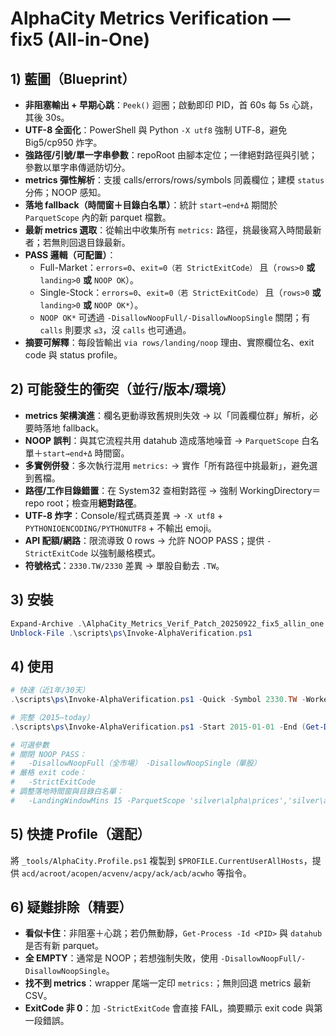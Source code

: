 # AlphaCity Metrics Verification — fix5 (All-in-One)

## 1) 藍圖（Blueprint）
- **非阻塞輸出 + 早期心跳**：`Peek()` 迴圈；啟動即印 PID，首 60s 每 5s 心跳，其後 30s。
- **UTF-8 全面化**：PowerShell 與 Python `-X utf8` 強制 UTF‑8，避免 Big5/cp950 炸字。
- **強路徑/引號/單一字串參數**：repoRoot 由腳本定位；一律絕對路徑與引號；參數以單字串傳遞防切分。
- **metrics 彈性解析**：支援 calls/errors/rows/symbols 同義欄位；建模 `status` 分佈；NOOP 感知。
- **落地 fallback（時間窗＋目錄白名單）**：統計 `start→end+Δ` 期間於 `ParquetScope` 內的新 parquet 檔數。
- **最新 metrics 選取**：從輸出中收集所有 `metrics:` 路徑，挑最後寫入時間最新者；若無則回退目錄最新。
- **PASS 邏輯（可配置）**：
  - Full-Market：`errors=0`、`exit=0（若 StrictExitCode）` 且（`rows>0` **或** `landing>0` **或** `NOOP OK`）。
  - Single-Stock：`errors=0`、`exit=0（若 StrictExitCode）` 且（`rows>0` **或** `landing>0` **或** `NOOP OK*`）。
  - `NOOP OK*` 可透過 `-DisallowNoopFull/-DisallowNoopSingle` 關閉；有 `calls` 則要求 `≤3`，沒 `calls` 也可通過。
- **摘要可解釋**：每段皆輸出 `via rows/landing/noop` 理由、實際欄位名、exit code 與 status profile。

## 2) 可能發生的衝突（並行/版本/環境）
- **metrics 架構演進**：欄名更動導致舊規則失效 → 以「同義欄位群」解析，必要時落地 fallback。
- **NOOP 誤判**：與其它流程共用 datahub 造成落地噪音 → `ParquetScope` 白名單＋`start→end+Δ` 時間窗。
- **多實例併發**：多次執行混用 `metrics:` → 實作「所有路徑中挑最新」，避免選到舊檔。
- **路徑/工作目錄錯置**：在 System32 查相對路徑 → 強制 WorkingDirectory＝repo root；檢查用**絕對路徑**。
- **UTF‑8 炸字**：Console/程式碼頁差異 → `-X utf8` + `PYTHONIOENCODING/PYTHONUTF8` + 不輸出 emoji。
- **API 配額/網路**：限流導致 0 rows → 允許 NOOP PASS；提供 `-StrictExitCode` 以強制嚴格模式。
- **符號格式**：`2330.TW/2330` 差異 → 單股自動去 `.TW`。

## 3) 安裝
```powershell
Expand-Archive .\AlphaCity_Metrics_Verif_Patch_20250922_fix5_allin_one.zip -DestinationPath G:\AI\tw-alpha-stack -Force
Unblock-File .\scripts\ps\Invoke-AlphaVerification.ps1
```

## 4) 使用
```powershell
# 快速（近1年/30天）
.\scripts\ps\Invoke-AlphaVerification.ps1 -Quick -Symbol 2330.TW -Workers 6 -Qps 1.6 -VerboseCmd

# 完整（2015–today）
.\scripts\ps\Invoke-AlphaVerification.ps1 -Start 2015-01-01 -End (Get-Date).ToString('yyyy-MM-dd') -Symbol 2330.TW -Workers 6 -Qps 1.6 -VerboseCmd

# 可選參數
# 關閉 NOOP PASS：
#   -DisallowNoopFull（全市場） -DisallowNoopSingle（單股）
# 嚴格 exit code：
#   -StrictExitCode
# 調整落地時間窗與目錄白名單：
#   -LandingWindowMins 15 -ParquetScope 'silver\alpha\prices','silver\alpha\chip'
```

## 5) 快捷 Profile（選配）
將 `_tools/AlphaCity.Profile.ps1` 複製到 `$PROFILE.CurrentUserAllHosts`，提供 `acd/acroot/acopen/acvenv/acpy/ack/acb/acwho` 等指令。

## 6) 疑難排除（精要）
- **看似卡住**：非阻塞＋心跳；若仍無動靜，`Get-Process -Id <PID>` 與 `datahub` 是否有新 parquet。
- **全 EMPTY**：通常是 NOOP；若想強制失敗，使用 `-DisallowNoopFull/-DisallowNoopSingle`。
- **找不到 metrics**：wrapper 尾端一定印 `metrics:`；無則回退 metrics 最新 CSV。
- **ExitCode 非 0**：加 `-StrictExitCode` 會直接 FAIL，摘要顯示 exit code 與第一段錯誤。